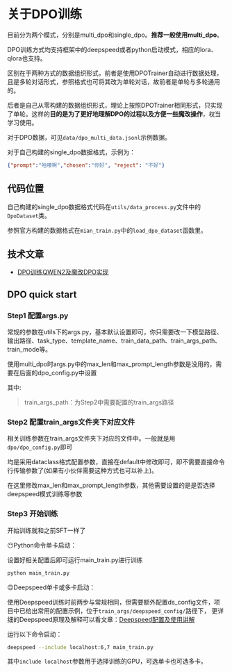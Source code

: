 # 关于DPO训练
目前分为两个模式，分别是multi_dpo和single_dpo。**推荐一般使用multi_dpo**。

DPO训练方式均支持框架中的deepspeed或者python启动模式，相应的lora、qlora也支持。

区别在于两种方式的数据组织形式，前者是使用DPOTrainer自动进行数据处理，且是多轮对话形式，参照格式也可将其改为单轮对话，故前者是单轮与多轮通用的。

后者是自己从零构建的数据组织形式，理论上按照DPOTrainer相同形式，只实现了单轮。这样的**目的是为了更好地理解DPO的过程以及方便一些魔改操作**，权当学习使用。

对于DPO数据，可见```data/dpo_multi_data.jsonl```示例数据。

对于自己构建的single_dpo数据格式，示例为：
```json lines
{"prompt":"哈喽啊","chosen":"你好", "reject": "不好"}
```

## 代码位置

自己构建的single_dpo数据格式代码在```utils/data_process.py```文件中的```DpoDataset```类。

参照官方构建的数据格式在```mian_train.py```中的```load_dpo_dataset```函数里。


## 技术文章
- [DPO训练QWEN2及魔改DPO实现](https://zhuanlan.zhihu.com/p/702569978)


## DPO quick start
### Step1 配置args.py
常规的参数在utils下的args.py，基本默认设置即可，你只需要改一下模型路径、输出路径、task_type、template_name、train_data_path、train_args_path、train_mode等。

使用multi_dpo时args.py中的max_len和max_prompt_length参数是没用的，需要在后面的dpo_config.py中设置

其中:
> train_args_path：为Step2中需要配置的train_args路径

### Step2 配置train_args文件夹下对应文件
相关训练参数在train_args文件夹下对应的文件中。一般就是用```dpo/dpo_config.py```即可

均是采用dataclass格式配置参数，直接在default中修改即可，即不需要直接命令行传输参数了(如果有小伙伴需要这种方式也可以补上)。

在这里修改max_len和max_prompt_length参数，其他需要设置的是是否选择deepspeed模式训练等参数

### Step3 开始训练

开始训练就和之前SFT一样了

😶Python命令单卡启动：

设置好相关配置后即可运行main_train.py进行训练
```bash
python main_train.py
```

🙃Deepspeed单卡或多卡启动：

使用Deepspeed训练时前两步与常规相同，但需要额外配置ds_config文件，项目中已给出常用的配置示例，位于```train_args/deepspeed_config/```路径下，
更详细的Deepspeed原理及解释可以看文章：[Deepspeed配置及使用讲解](https://zhuanlan.zhihu.com/p/698631348)

运行以下命令启动：
```bash
deepspeed --include localhost:6,7 main_train.py
```
其中```include localhost```参数用于选择训练的GPU，可选单卡也可选多卡。

